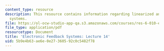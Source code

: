 ```yaml
---
content_type: resource
description: This resource contains information regarding linearized analysis of nonlinear
  systems.
file: https://ol-ocw-studio-app-qa.s3.amazonaws.com/courses/res-6-010-electronic-feedback-systems-spring-2013/5b9e4b63ae6e0e27360592c0c5482f78_MITRES_6-010S13_lec14.pdf
file_type: application/pdf
resourcetype: Document
title: 'Electronic Feedback Systems: Lecture 14'
uid: 5b9e4b63-ae6e-0e27-3605-92c0c5482f78
---
```

